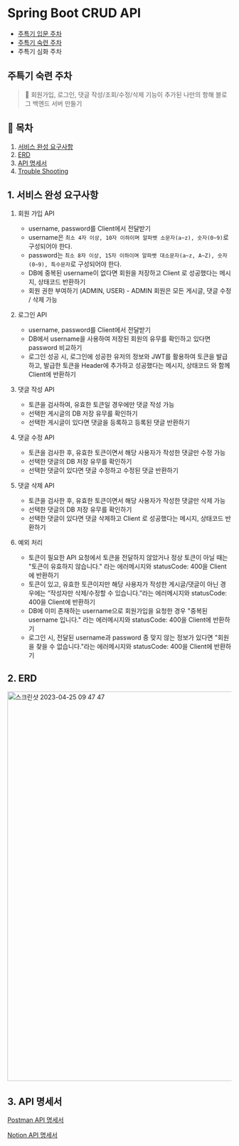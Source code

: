 # Spring Boot CRUD API

- [주특기 입문 주차](https://github.com/kmg0485/SpringBlogPrac/tree/week1)
- [주특기 숙련 주차](https://github.com/kmg0485/SpringBlogPrac/tree/week2)
- 주특기 심화 주차
  <br>

## 주특기 숙련 주차
> 🚩 회원가입, 로그인, 댓글 작성/조회/수정/삭제 기능이 추가된 나만의 항해 블로그 백엔드 서버 만들기

## 📝 목차
1. [서비스 완성 요구사항](#1-서비스-완성-요구사항)
2. [ERD](#2-ERD)
3. [API 명세서](#3-API-명세서)
4. [Trouble Shooting](#4-Trouble-Shooting)

## 1. 서비스 완성 요구사항

1.  회원 가입 API

    -   username, password를 Client에서 전달받기
    -   username은 `최소 4자 이상, 10자 이하이며 알파벳 소문자(a~z), 숫자(0~9)`로 구성되어야 한다.
    -   password는 `최소 8자 이상, 15자 이하이며 알파벳 대소문자(a~z, A~Z), 숫자(0~9), 특수문자`로 구성되어야 한다.
    -   DB에 중복된 username이 없다면 회원을 저장하고 Client 로 성공했다는 메시지, 상태코드 반환하기
    -   회원 권한 부여하기 (ADMIN, USER) - ADMIN 회원은 모든 게시글, 댓글 수정 / 삭제 가능

2.  로그인 API

    -   username, password를 Client에서 전달받기
    -   DB에서 username을 사용하여 저장된 회원의 유무를 확인하고 있다면 password 비교하기
    -   로그인 성공 시, 로그인에 성공한 유저의 정보와 JWT를 활용하여 토큰을 발급하고, 발급한 토큰을 Header에 추가하고 성공했다는 메시지, 상태코드 와 함께 Client에 반환하기
3.  댓글 작성 API

    -   토큰을 검사하여, 유효한 토큰일 경우에만 댓글 작성 가능
    -   선택한 게시글의 DB 저장 유무를 확인하기
    -   선택한 게시글이 있다면 댓글을 등록하고 등록된 댓글 반환하기
4.  댓글 수정 API

    -   토큰을 검사한 후, 유효한 토큰이면서 해당 사용자가 작성한 댓글만 수정 가능
    -   선택한 댓글의 DB 저장 유무를 확인하기
    -   선택한 댓글이 있다면 댓글 수정하고 수정된 댓글 반환하기
5.  댓글 삭제 API

    -   토큰을 검사한 후, 유효한 토큰이면서 해당 사용자가 작성한 댓글만 삭제 가능
    -   선택한 댓글의 DB 저장 유무를 확인하기
    -   선택한 댓글이 있다면 댓글 삭제하고 Client 로 성공했다는 메시지, 상태코드 반환하기
6.  예외 처리

    -   토큰이 필요한 API 요청에서 토큰을 전달하지 않았거나 정상 토큰이 아닐 때는 "토큰이 유효하지 않습니다." 라는 에러메시지와 statusCode: 400을 Client에 반환하기
    -   토큰이 있고, 유효한 토큰이지만 해당 사용자가 작성한 게시글/댓글이 아닌 경우에는 “작성자만 삭제/수정할 수 있습니다.”라는 에러메시지와 statusCode: 400을 Client에 반환하기
    -   DB에 이미 존재하는 username으로 회원가입을 요청한 경우 "중복된 username 입니다." 라는 에러메시지와 statusCode: 400을 Client에 반환하기
    -   로그인 시, 전달된 username과 password 중 맞지 않는 정보가 있다면 "회원을 찾을 수 없습니다."라는 에러메시지와 statusCode: 400을 Client에 반환하기


## 2. ERD
<img width="876" alt="스크린샷 2023-04-25 09 47 47" src="https://user-images.githubusercontent.com/108252926/234148181-e2454ddb-e032-4161-8ce4-ba298ced379a.png">


## 3. API 명세서

[Postman API 명세서](https://documenter.getpostman.com/view/24030373/2s93Y5RLoy)

[Notion API 명세서](https://www.notion.so/85c27fdf7d164109a0ce77c2a14a9670?v=2319a9aa372841bb9945b1a9fe40da5e)

